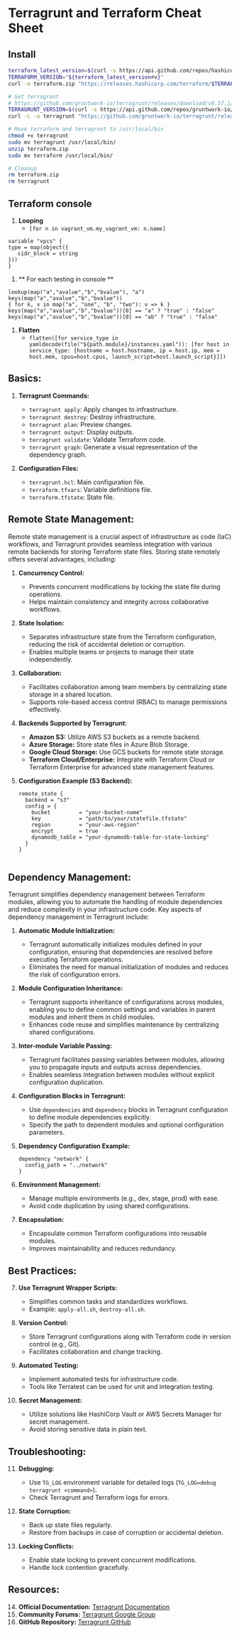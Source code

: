 # Terragrunt and Terraform Cheat Sheet

## Install

```bash
terraform_latest_version=$(curl -s https://api.github.com/repos/hashicorp/terraform/releases/latest | jq -r '.tag_name')
TERRAFORM_VERSION="${terraform_latest_version#v}"
curl -o terraform.zip "https://releases.hashicorp.com/terraform/$TERRAFORM_VERSION/terraform_${TERRAFORM_VERSION}_linux_amd64.zip"

# Get terragrunt
# https://github.com/gruntwork-io/terragrunt/releases/download/v0.57.1/terragrunt_linux_amd64
TERRAGRUNT_VERSION=$(curl -s https://api.github.com/repos/gruntwork-io/terragrunt/releases/latest | jq -r '.tag_name')
curl -L -o terragrunt "https://github.com/gruntwork-io/terragrunt/releases/download/$TERRAGRUNT_VERSION/terragrunt_linux_amd64"

# Move terraform and terragrunt to /usr/local/bin
chmod +x terragrunt
sudo mv terragrunt /usr/local/bin/
unzip terraform.zip
sudo mv terraform /usr/local/bin/

# Cleanup
rm terraform.zip
rm terragrunt
```

## Terraform console

1. **Looping**
   - `[for n in vagrant_vm.my_vagrant_vm: n.name]`
```shell
variable "vpcs" {
type = map(object({
   cidr_block = string
}))
}
```

1. ** For each testing in console **
```shell
lookup(map("a","avalue","b","bvalue"), "a")
keys(map("a","avalue","b","bvalue"))
{ for k, v in map("a", "one", "b", "two"): v => k }
keys(map("a","avalue","b","bvalue"))[0] == "a" ? "true" : "false"
keys(map("a","avalue","b","bvalue"))[0] == "ab" ? "true" : "false"
```

1. **Flatten**
   - `flatten([for service_type in yamldecode(file("${path.module}/instances.yaml")): [for host in service_type: {hostname = host.hostname, ip = host.ip, mem = host.mem, cpus=host.cpus, launch_script=host.launch_script}]])`

## Basics:

1. **Terragrunt Commands:**
   - `terragrunt apply`: Apply changes to infrastructure.
   - `terragrunt destroy`: Destroy infrastructure.
   - `terragrunt plan`: Preview changes.
   - `terragrunt output`: Display outputs.
   - `terragrunt validate`: Validate Terraform code.
   - `terragrunt graph`: Generate a visual representation of the dependency graph.

2. **Configuration Files:**
   - `terragrunt.hcl`: Main configuration file.
   - `terraform.tfvars`: Variable definitions file.
   - `terraform.tfstate`: State file.

## Remote State Management:

Remote state management is a crucial aspect of infrastructure as code (IaC) workflows, and Terragrunt provides seamless integration with various remote backends for storing Terraform state files. Storing state remotely offers several advantages, including:

1. **Concurrency Control:**
   - Prevents concurrent modifications by locking the state file during operations.
   - Helps maintain consistency and integrity across collaborative workflows.

2. **State Isolation:**
   - Separates infrastructure state from the Terraform configuration, reducing the risk of accidental deletion or corruption.
   - Enables multiple teams or projects to manage their state independently.

3. **Collaboration:**
   - Facilitates collaboration among team members by centralizing state storage in a shared location.
   - Supports role-based access control (RBAC) to manage permissions effectively.

4. **Backends Supported by Terragrunt:**
   - **Amazon S3:** Utilize AWS S3 buckets as a remote backend.
   - **Azure Storage:** Store state files in Azure Blob Storage.
   - **Google Cloud Storage:** Use GCS buckets for remote state storage.
   - **Terraform Cloud/Enterprise:** Integrate with Terraform Cloud or Terraform Enterprise for advanced state management features.

5. **Configuration Example (S3 Backend):**
   ```hcl
   remote_state {
     backend = "s3"
     config = {
       bucket         = "your-bucket-name"
       key            = "path/to/your/statefile.tfstate"
       region         = "your-aws-region"
       encrypt        = true
       dynamodb_table = "your-dynamodb-table-for-state-locking"
     }
   }


## Dependency Management:

Terragrunt simplifies dependency management between Terraform modules, allowing you to automate the handling of module dependencies and reduce complexity in your infrastructure code. Key aspects of dependency management in Terragrunt include:

1. **Automatic Module Initialization:**
   - Terragrunt automatically initializes modules defined in your configuration, ensuring that dependencies are resolved before executing Terraform operations.
   - Eliminates the need for manual initialization of modules and reduces the risk of configuration errors.

2. **Module Configuration Inheritance:**
   - Terragrunt supports inheritance of configurations across modules, enabling you to define common settings and variables in parent modules and inherit them in child modules.
   - Enhances code reuse and simplifies maintenance by centralizing shared configurations.

3. **Inter-module Variable Passing:**
   - Terragrunt facilitates passing variables between modules, allowing you to propagate inputs and outputs across dependencies.
   - Enables seamless integration between modules without explicit configuration duplication.

4. **Configuration Blocks in Terragrunt:**
   - Use `dependencies` and `dependency` blocks in Terragrunt configuration to define module dependencies explicitly.
   - Specify the path to dependent modules and optional configuration parameters.

5. **Dependency Configuration Example:**
   ```hcl
   dependency "network" {
     config_path = "../network"
   }

5. **Environment Management:**
   - Manage multiple environments (e.g., dev, stage, prod) with ease.
   - Avoid code duplication by using shared configurations.

6. **Encapsulation:**
   - Encapsulate common Terraform configurations into reusable modules.
   - Improves maintainability and reduces redundancy.

## Best Practices:

7. **Use Terragrunt Wrapper Scripts:**
   - Simplifies common tasks and standardizes workflows.
   - Example: `apply-all.sh`, `destroy-all.sh`.

8. **Version Control:**
   - Store Terragrunt configurations along with Terraform code in version control (e.g., Git).
   - Facilitates collaboration and change tracking.

9. **Automated Testing:**
   - Implement automated tests for infrastructure code.
   - Tools like Terratest can be used for unit and integration testing.

10. **Secret Management:**
    - Utilize solutions like HashiCorp Vault or AWS Secrets Manager for secret management.
    - Avoid storing sensitive data in plain text.

## Troubleshooting:

11. **Debugging:**
    - Use `TG_LOG` environment variable for detailed logs (`TG_LOG=debug terragrunt <command>`).
    - Check Terragrunt and Terraform logs for errors.

12. **State Corruption:**
    - Back up state files regularly.
    - Restore from backups in case of corruption or accidental deletion.

13. **Locking Conflicts:**
    - Enable state locking to prevent concurrent modifications.
    - Handle lock contention gracefully.

## Resources:

14. **Official Documentation:** [Terragrunt Documentation](https://terragrunt.gruntwork.io/docs/)
15. **Community Forums:** [Terragrunt Google Group](https://groups.google.com/g/terragrunt)
16. **GitHub Repository:** [Terragrunt GitHub](https://github.com/gruntwork-io/terragrunt)
